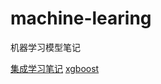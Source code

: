 # machine-learing
机器学习模型笔记

[集成学习笔记](https://gaowenxin95.github.io/machine-learing/ML/Machine-learning.html)
[xgboost](https://gaowenxin95.github.io/machine-learing/ML/xgboost.html)
